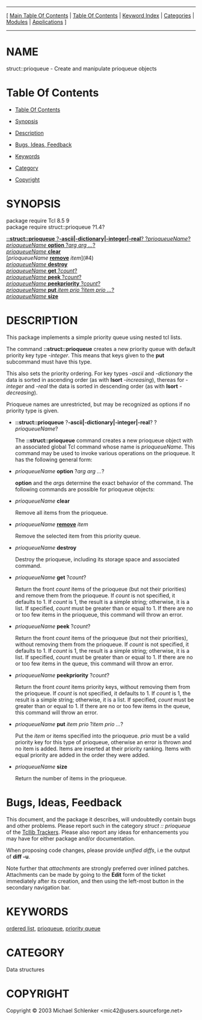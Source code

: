 
[//000000001]: # (struct::prioqueue \- Tcl Data Structures)
[//000000002]: # (Generated from file 'prioqueue\.man' by tcllib/doctools with format 'markdown')
[//000000003]: # (Copyright &copy; 2003 Michael Schlenker <mic42@users\.sourceforge\.net>)
[//000000004]: # (struct::prioqueue\(n\) 1\.4 tcllib "Tcl Data Structures")

<hr> [ <a href="../../../../toc.md">Main Table Of Contents</a> &#124; <a
href="../../../toc.md">Table Of Contents</a> &#124; <a
href="../../../../index.md">Keyword Index</a> &#124; <a
href="../../../../toc0.md">Categories</a> &#124; <a
href="../../../../toc1.md">Modules</a> &#124; <a
href="../../../../toc2.md">Applications</a> ] <hr>

# NAME

struct::prioqueue \- Create and manipulate prioqueue objects

# <a name='toc'></a>Table Of Contents

  - [Table Of Contents](#toc)

  - [Synopsis](#synopsis)

  - [Description](#section1)

  - [Bugs, Ideas, Feedback](#section2)

  - [Keywords](#keywords)

  - [Category](#category)

  - [Copyright](#copyright)

# <a name='synopsis'></a>SYNOPSIS

package require Tcl 8\.5 9  
package require struct::prioqueue ?1\.4?  

[__::struct::prioqueue__ ?__\-ascii&#124;\-dictionary&#124;\-integer&#124;\-real__? ?*prioqueueName*?](#1)  
[*prioqueueName* __option__ ?*arg arg \.\.\.*?](#2)  
[*prioqueueName* __clear__](#3)  
[*prioqueueName* __[remove](\.\./\.\./\.\./\.\./index\.md\#remove)__ *item*](#4)  
[*prioqueueName* __destroy__](#5)  
[*prioqueueName* __get__ ?*count*?](#6)  
[*prioqueueName* __peek__ ?*count*?](#7)  
[*prioqueueName* __peekpriority__ ?*count*?](#8)  
[*prioqueueName* __put__ *item prio* ?*item prio \.\.\.*?](#9)  
[*prioqueueName* __size__](#10)  

# <a name='description'></a>DESCRIPTION

This package implements a simple priority queue using nested tcl lists\.

The command __::struct::prioqueue__ creates a new priority queue with
default priority key type *\-integer*\. This means that keys given to the
__put__ subcommand must have this type\.

This also sets the priority ordering\. For key types *\-ascii* and
*\-dictionary* the data is sorted in ascending order \(as with __lsort__
*\-increasing*\), thereas for *\-integer* and *\-real* the data is sorted in
descending order \(as with __lsort__ *\-decreasing*\)\.

Prioqueue names are unrestricted, but may be recognized as options if no
priority type is given\.

  - <a name='1'></a>__::struct::prioqueue__ ?__\-ascii&#124;\-dictionary&#124;\-integer&#124;\-real__? ?*prioqueueName*?

    The __::struct::prioqueue__ command creates a new prioqueue object with
    an associated global Tcl command whose name is *prioqueueName*\. This
    command may be used to invoke various operations on the prioqueue\. It has
    the following general form:

  - <a name='2'></a>*prioqueueName* __option__ ?*arg arg \.\.\.*?

    __option__ and the *arg*s determine the exact behavior of the command\.
    The following commands are possible for prioqueue objects:

  - <a name='3'></a>*prioqueueName* __clear__

    Remove all items from the prioqueue\.

  - <a name='4'></a>*prioqueueName* __[remove](\.\./\.\./\.\./\.\./index\.md\#remove)__ *item*

    Remove the selected item from this priority queue\.

  - <a name='5'></a>*prioqueueName* __destroy__

    Destroy the prioqueue, including its storage space and associated command\.

  - <a name='6'></a>*prioqueueName* __get__ ?*count*?

    Return the front *count* items of the prioqueue \(but not their priorities\)
    and remove them from the prioqueue\. If *count* is not specified, it
    defaults to 1\. If *count* is 1, the result is a simple string; otherwise,
    it is a list\. If specified, *count* must be greater than or equal to 1\. If
    there are no or too few items in the prioqueue, this command will throw an
    error\.

  - <a name='7'></a>*prioqueueName* __peek__ ?*count*?

    Return the front *count* items of the prioqueue \(but not their
    priorities\), without removing them from the prioqueue\. If *count* is not
    specified, it defaults to 1\. If *count* is 1, the result is a simple
    string; otherwise, it is a list\. If specified, *count* must be greater
    than or equal to 1\. If there are no or too few items in the queue, this
    command will throw an error\.

  - <a name='8'></a>*prioqueueName* __peekpriority__ ?*count*?

    Return the front *count* items priority keys, without removing them from
    the prioqueue\. If *count* is not specified, it defaults to 1\. If *count*
    is 1, the result is a simple string; otherwise, it is a list\. If specified,
    *count* must be greater than or equal to 1\. If there are no or too few
    items in the queue, this command will throw an error\.

  - <a name='9'></a>*prioqueueName* __put__ *item prio* ?*item prio \.\.\.*?

    Put the *item* or items specified into the prioqueue\. *prio* must be a
    valid priority key for this type of prioqueue, otherwise an error is thrown
    and no item is added\. Items are inserted at their priority ranking\. Items
    with equal priority are added in the order they were added\.

  - <a name='10'></a>*prioqueueName* __size__

    Return the number of items in the prioqueue\.

# <a name='section2'></a>Bugs, Ideas, Feedback

This document, and the package it describes, will undoubtedly contain bugs and
other problems\. Please report such in the category *struct :: prioqueue* of
the [Tcllib Trackers](http://core\.tcl\.tk/tcllib/reportlist)\. Please also
report any ideas for enhancements you may have for either package and/or
documentation\.

When proposing code changes, please provide *unified diffs*, i\.e the output of
__diff \-u__\.

Note further that *attachments* are strongly preferred over inlined patches\.
Attachments can be made by going to the __Edit__ form of the ticket
immediately after its creation, and then using the left\-most button in the
secondary navigation bar\.

# <a name='keywords'></a>KEYWORDS

[ordered list](\.\./\.\./\.\./\.\./index\.md\#ordered\_list),
[prioqueue](\.\./\.\./\.\./\.\./index\.md\#prioqueue), [priority
queue](\.\./\.\./\.\./\.\./index\.md\#priority\_queue)

# <a name='category'></a>CATEGORY

Data structures

# <a name='copyright'></a>COPYRIGHT

Copyright &copy; 2003 Michael Schlenker <mic42@users\.sourceforge\.net>
